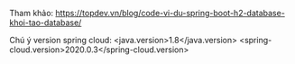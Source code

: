 Tham khảo: https://topdev.vn/blog/code-vi-du-spring-boot-h2-database-khoi-tao-database/

Chú ý version spring cloud:
<properties>
    <java.version>1.8</java.version>
    <spring-cloud.version>2020.0.3</spring-cloud.version>
</properties>